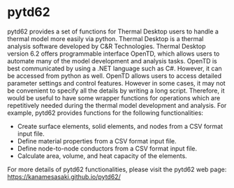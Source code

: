 # pytd62

pytd62 provides a set of functions for Thermal Desktop users to handle a thermal model more easily via python. 
Thermal Desktop is a thermal analysis software developed by C&R Technologies. Thermal Desktop version 6.2 offers programmable interface OpenTD, which allows users to automate many of the model development and analysis tasks. OpenTD is best communicated by using a .NET language such as C#. However, it can be accessed from python as well. 
OpenTD allows users to access detailed parameter settings and control features. However in some cases, it may not be convenient to specify all the details by writing a long script. Therefore, it would be useful to have some wrapper functions for operations which are repetitively needed during the thermal model development and analysis. For example, pytd62 provides functions for the following functionalities: 

* Create surface elements, solid elements, and nodes from a CSV format input file.
* Define material properties from a CSV format input file.
* Define node-to-node conductors from a CSV format input file.
* Calculate area, volume, and heat capacity of the elements.

For more details of pytd62 functionalities, please visit the pytd62 web page:
https://kanamesasaki.github.io/pytd62/